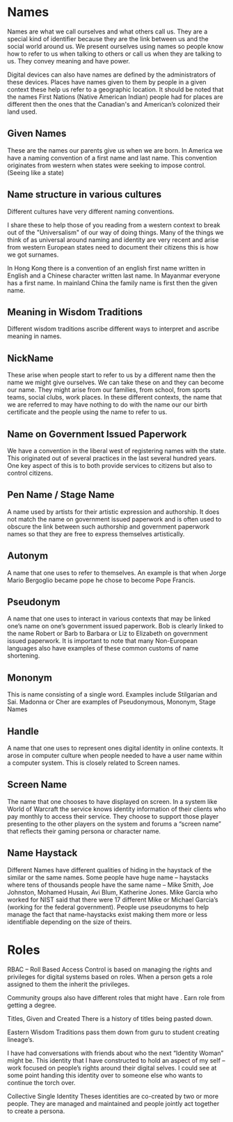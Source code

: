 # Names

Names are what we call ourselves and what others call us. They are a special kind of identifier because they are the link between us and the social world around us. We present ourselves using names so people know how to refer to us when talking to others or call us when they are talking to us. They convey meaning and have power.

Digital devices can also have names are defined by the administrators of these devices. Places have names given to them by people in a given context these help us refer to a geographic location. It should be noted that the names First Nations (Native American Indian) people had for places are different then the ones that the Canadian's and American’s colonized their land used.

## Given Names
These are the names our parents give us when we are born. In America we have a naming convention of a first name and last name. This convention originates from western when states were seeking to impose control. (Seeing like a state)

## Name structure in various cultures
Different cultures have very different naming conventions.

I share these to help those of you reading from a western context to break out of the "Universalism" of our way of doing things. Many of the things we think of as universal around naming and identity are very recent and arise from western European states need to document their citizens this is how we got surnames. 

In Hong Kong there is a convention of an english first name written in English and a Chinese character written last name. In Mayanmar everyone has a first name. In mainland China the family name is first then the given name. 




## Meaning in Wisdom Traditions
Different wisdom traditions ascribe different ways to interpret and ascribe meaning in names.

## NickName
These arise when people start to refer to us by a different name then the name we might give ourselves. We can take these on and they can become our name. They might arise from our families, from school, from sports teams, social clubs, work places. In these different contexts, the name that we are referred to may have nothing to do with the name our our birth certificate and the people using the name to refer to us.

## Name on Government Issued Paperwork
We have a convention in the liberal west of registering names with the state. This originated out of several practices in the last several hundred years. One key aspect of this is to both provide services to citizens but also to control citizens.

## Pen Name / Stage Name
A name used by artists for their artistic expression and authorship. It does not match the name on government issued paperwork and is often used to obscure the link between such authorship and government paperwork names so that they are free to express themselves artistically.

## Autonym
A name that one uses to refer to themselves. An example is that when Jorge Mario Bergoglio became pope he chose to become Pope Francis.


## Pseudonym
A name that one uses to interact in various contexts that may be linked one’s name on one’s government issued paperwork. Bob is clearly linked to the name Robert or Barb to Barbara or Liz to Elizabeth on government issued paperwork. It is important to note that many Non-European languages also have examples of these common customs of name shortening.


## Mononym
This is name consisting of a single word. Examples include Stilgarian and Sai. Madonna or Cher are examples of Pseudonymous, Mononym, Stage Names

## Handle
A name that one uses to represent ones digital identity in online contexts. It arose in computer culture when people needed to have a user name within a computer system. This is closely related to Screen names.

## Screen Name
The name that one chooses to have displayed on screen. In a system like World of Warcraft the service knows identity information of their clients who pay monthly to access their service. They choose to support those player presenting to the other players on the system and forums a “screen name” that reflects their gaming persona or character name.

## Name Haystack
Different Names have different qualities of hiding in the haystack of the similar or the same names. Some people have huge name – haystacks where tens of thousands people have the same name – Mike Smith, Joe Johnston, Mohamed Husain, Avi Blum, Katherine Jones. Mike Garcia who worked for NIST said that there were 17 different Mike or Michael Garcia’s (working for the federal government). People use pseudonyms to help manage the fact that name-haystacks exist making them more or less identifiable depending on the size of theirs.



# Roles
RBAC – Roll Based Access Control is based on managing the rights and privileges for digital systems based on roles. When a person gets a role assigned to them the inherit the privileges.

Community groups also have different roles that might have . Earn role from getting a degree.

Titles, Given and Created
There is a history of titles being pasted down.

Eastern Wisdom Traditions pass them down from guru to student creating lineage’s.

I have had conversations with friends about who the next “Identity Woman” might be. This identity that I have constructed to hold an aspect of my self – work focused on people’s rights around their digital selves. I could see at some point handing this identity over to someone else who wants to continue the torch over.

Collective Single Identity
Theses identities are co-created by two or more people. They are managed and maintained and people jointly act together to create a persona.





